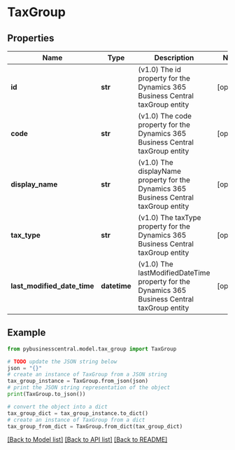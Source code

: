 # TaxGroup


## Properties

Name | Type | Description | Notes
------------ | ------------- | ------------- | -------------
**id** | **str** | (v1.0) The id property for the Dynamics 365 Business Central taxGroup entity | [optional] 
**code** | **str** | (v1.0) The code property for the Dynamics 365 Business Central taxGroup entity | [optional] 
**display_name** | **str** | (v1.0) The displayName property for the Dynamics 365 Business Central taxGroup entity | [optional] 
**tax_type** | **str** | (v1.0) The taxType property for the Dynamics 365 Business Central taxGroup entity | [optional] 
**last_modified_date_time** | **datetime** | (v1.0) The lastModifiedDateTime property for the Dynamics 365 Business Central taxGroup entity | [optional] 

## Example

```python
from pybusinesscentral.model.tax_group import TaxGroup

# TODO update the JSON string below
json = "{}"
# create an instance of TaxGroup from a JSON string
tax_group_instance = TaxGroup.from_json(json)
# print the JSON string representation of the object
print(TaxGroup.to_json())

# convert the object into a dict
tax_group_dict = tax_group_instance.to_dict()
# create an instance of TaxGroup from a dict
tax_group_from_dict = TaxGroup.from_dict(tax_group_dict)
```
[[Back to Model list]](../README.md#documentation-for-models) [[Back to API list]](../README.md#documentation-for-api-endpoints) [[Back to README]](../README.md)



